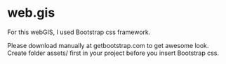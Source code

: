 # web.gis

For this webGIS, I used Bootstrap css framework.

Please download manually at getbootstrap.com to get awesome look.
Create folder assets/ first in your project before you insert Bootstrap css.
